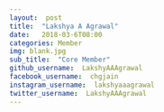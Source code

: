```yaml
---
layout:  post
title:  "Lakshya A Agrawal"
date:   2018-03-6T08:00
categories: Member
img: blank.jpg
sub_title:  "Core Member"
github_username:  LakshyAAAgrawal
facebook_username:  chgjain
instagram_username:  lakshyaaagrawal
twitter_username:  LakshyAAAgrawal
---
```

